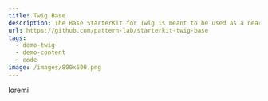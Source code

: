 ```yaml
---
title: Twig Base 
description: The Base StarterKit for Twig is meant to be used as a near-blank starting point for Twig-based projects in Pattern Lab.
url: https://github.com/pattern-lab/starterkit-twig-base
tags:
  - demo-twig
  - demo-content
  - code
image: /images/800x600.png
---
```


loremi